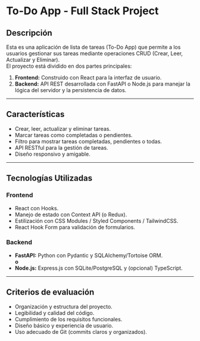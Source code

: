 # **To-Do App - Full Stack Project**
 
## **Descripción**
 
Esta es una aplicación de lista de tareas (To-Do App) que permite a los usuarios gestionar sus tareas mediante operaciones CRUD (Crear, Leer, Actualizar y Eliminar).  
El proyecto está dividido en dos partes principales:
 
1. **Frontend:** Construido con React para la interfaz de usuario.
2. **Backend:** API REST desarrollada con FastAPI o Node.js para manejar la lógica del servidor y la persistencia de datos.
 
---
 
## **Características**
 
- Crear, leer, actualizar y eliminar tareas.
- Marcar tareas como completadas o pendientes.
- Filtro para mostrar tareas completadas, pendientes o todas.
- API RESTful para la gestión de tareas.
- Diseño responsivo y amigable.
 
---
 
## **Tecnologías Utilizadas**
 
### **Frontend**
- React con Hooks.
- Manejo de estado con Context API (o Redux).
- Estilización con CSS Modules / Styled Components / TailwindCSS.
- React Hook Form para validación de formularios.
 
### **Backend**
- **FastAPI:** Python con Pydantic y SQLAlchemy/Tortoise ORM.  
  **o**
- **Node.js:** Express.js con SQLite/PostgreSQL y (opcional) TypeScript.
 
---
 
 
## **Criterios de evaluación**
 
- Organización y estructura del proyecto.
- Legibilidad y calidad del código.
- Cumplimiento de los requisitos funcionales.
- Diseño básico y experiencia de usuario.
- Uso adecuado de Git (commits claros y organizados).
 
